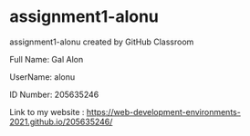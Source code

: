 # assignment1-alonu
assignment1-alonu created by GitHub Classroom

Full Name: Gal Alon

UserName: alonu

ID Number: 205635246

Link to my website : https://web-development-environments-2021.github.io/205635246/
